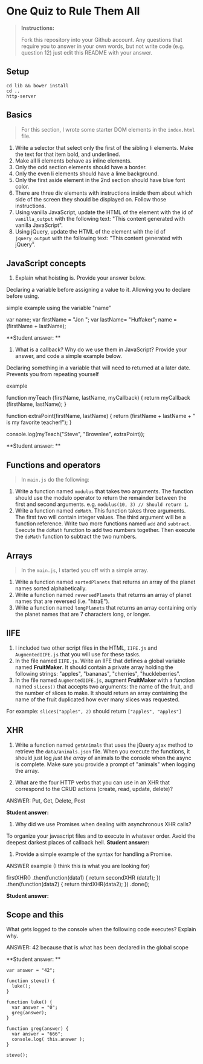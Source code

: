 # One Quiz to Rule Them All

> **Instructions:**
>
> Fork this repository into your Github account. Any questions that require you to answer in your own words, but not write code (e.g. question 12) just edit this README with your answer.

## Setup

```
cd lib && bower install
cd ..
http-server
```

## Basics

> For this section, I wrote some starter DOM elements in the `index.html` file.

1. Write a selector that select only the first of the sibling li elements. Make the text for that item bold, and underlined.
2. Make all li elements behave as inline elements.
3. Only the odd section elements should have a border.
4. Only the even li elements should have a lime background.
5. Only the first aside element in the 2nd section should have blue font color.
6. There are three div elements with instructions inside them about which side of the screen they should be displayed on. Follow those instructions.
7. Using vanilla JavaScript, update the HTML of the element with the id of `vanilla_output` with the following text: "This content generated with vanilla JavaScript".
8. Using jQuery, update the HTML of the element with the id of `jquery_output` with the following text: "This content generated with jQuery".

## JavaScript concepts
1. Explain what hoisting is. Provide your answer below.

Declaring a variable before assigning a value to it.  Allowing you to declare before using.

simple example using the variable "name"

var name;
var firstName = "Jon ";
var lastName= "Huffaker";
name = (firstName + lastName);

  **Student answer: **
1. What is a callback? Why do we use them in JavaScript? Provide your answer, and code a simple example below.

Declaring something in a variable that will need to returned at a later date.  Prevents you from repeating yourself

example


  function myTeach (firstName, lastName, myCallback) {
    return myCallback (firstName, lastName);
  }

  function extraPoint(firstName, lastName) {
    return (firstName + lastName + " is my favorite teacher!");
  }

  console.log(myTeach("Steve", "Brownlee", extraPoint));


  **Student answer: **

## Functions and operators

> In `main.js` do the following:

1. Write a function named `modulus` that takes two arguments. The function should use the modulo operator to return the remainder between the first and second arguments.  e.g. `modulus(10, 3) // Should return 1`.
1. Write a function named `doMath`. This function takes three arguments.  The first two will contain integer values. The third argument will be a function reference. Write two more functions named `add` and `subtract`. Execute the `doMath` function to add two numbers together. Then execute the `doMath` function to subtract the two numbers.

## Arrays

> In the `main.js`, I started you off with a simple array.

1. Write a function named `sortedPlanets` that returns an array of the planet names sorted alphabetically.
1. Write a function named `reversedPlanets` that returns an array of planet names that are reversed (i.e. "htraE").
1. Write a function named `longPlanets` that returns an array containing only the planet names that are 7 characters long, or longer.

## IIFE

1. I included two other script files in the HTML, `IIFE.js` and `AugmentedIIFE.js` that you will use for these tasks.
1. In the file named `IIFE.js`. Write an IIFE that defines a global variable named **FruitMaker**. It should contain a private array holding the following strings: "apples", "bananas", "cherries", "huckleberries". 
1. In the file named `AugmentedIIFE.js`, augment **FruitMaker** with a function named `slices()` that accepts two arguments: the name of the fruit, and the number of slices to make. It should return an array containing the name of the fruit duplicated how ever many slices was requested.

  For example: `slices("apples", 2)` should return `["apples", "apples"]`

## XHR

1. Write a function named `getAnimals` that uses the jQuery `ajax` method to retrieve the `data/animals.json` file. When you execute the functions, it should just log *just the array* of animals to the console when the async is complete. Make sure you provide a prompt of "animals" when logging the array.

1. What are the four HTTP verbs that you can use in an XHR that correspond to the CRUD actions (create, read, update, delete)?

ANSWER:  Put, Get, Delete, Post

  **Student answer:**

1. Why did we use Promises when dealing with asynchronous XHR calls?

To organize your javascript files and to execute in whatever order.  Avoid the deepest darkest places of callback hell.
  **Student answer:**

1. Provide a simple example of the syntax for handling a Promise.

ANSWER
example (I think this is what you are looking for)
  
  firstXHR()
    .then(function(data1) {
      return secondXHR (data1);
      })
      .then(function(data2) {
        return thirdXHR(data2);
        })
        .done();




  **Student answer:**

## Scope and this

What gets logged to the console when the following code executes? Explain why.

ANSWER:  42 because that is what has been declared in the global scope


**Student answer: **

```
var answer = "42";

function steve() {
  luke();
}

function luke() {
  var answer = "0";
  greg(answer);
}

function greg(answer) {
  var answer = "666";
  console.log( this.answer );
}

steve();
```

